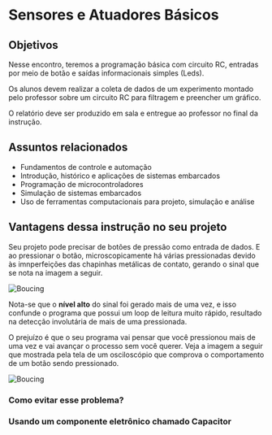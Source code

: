 # Sensores e Atuadores Básicos

## Objetivos

Nesse encontro, teremos a programação básica com circuito RC, entradas por meio de botão e saídas informacionais simples (Leds). 

Os alunos devem realizar a coleta de dados de um experimento montado pelo professor sobre um circuito RC para filtragem e preencher um gráfico. 

O relatório deve ser produzido em sala e entregue ao professor no final da instrução.

## Assuntos relacionados

- Fundamentos de controle e automação
- Introdução, histórico e aplicações de sistemas embarcados
- Programação de microcontroladores
- Simulação de sistemas embarcados
- Uso de ferramentas computacionais para projeto, simulação e análise

## Vantagens dessa instrução no seu projeto

Seu projeto pode precisar de botões de pressão como entrada de dados. E ao pressionar o botão, microscopicamente há várias pressionadas devido às imnperfeições das chapinhas metálicas de contato, gerando o sinal que se nota na imagem a seguir.

<picture>
   <source media="(prefers-color-scheme: light)" srcset="https://github.com/agodoi/m4-semana2a/blob/main/imgs/boucing.png">
   <img alt="Boucing" src="[YOUR-DEFAULT-IMAGE](https://github.com/agodoi/m4-semana2a/blob/main/imgs/boucing.png)">
</picture>


Nota-se que o **nível alto** do sinal foi gerado mais de uma vez, e isso confunde o programa que possui um loop de leitura muito rápido, resultado na detecção involutária de mais de uma pressionada.

O prejuízo é que o seu programa vai pensar que você pressionou mais de uma vez e vai avançar o processo sem você querer. Veja a imagem a seguir que mostrada pela tela de um osciloscópio que comprova o comportamento de um botão sendo pressionado.

<picture>
   <source media="(prefers-color-scheme: light)" srcset="https://github.com/agodoi/m4-semana2a/blob/main/imgs/boucing_oscilas.png">
   <img alt="Boucing" src="[YOUR-DEFAULT-IMAGE](https://github.com/agodoi/m4-semana2a/blob/main/imgs/boucing_oscilas.png)">
</picture>


### Como evitar esse problema?

### Usando um componente eletrônico chamado Capacitor
